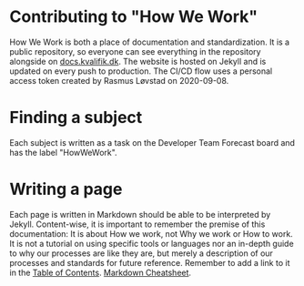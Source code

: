 # Contributing to "How We Work"
How We Work is both a place of documentation and standardization. It is a public repository, so everyone can see everything in the repository alongside on [docs.kvalifik.dk](https://docs.kvalifik.dk/).
The website is hosted on Jekyll and is updated on every push to production. The CI/CD flow uses a personal access token created by Rasmus Løvstad on 2020-09-08.

# Finding a subject
Each subject is written as a task on the Developer Team Forecast board and has the label "HowWeWork".

# Writing a page
Each page is written in Markdown should be able to be interpreted by Jekyll. Content-wise, it is important to remember the premise of this documentation: It is about How we work, not Why we work or How to work. It is not a tutorial on using specific tools or languages nor an in-depth guide to why our processes are like they are, but merely a description of our processes and standards for future reference. Remember to add a link to it in the [Table of Contents](#table-of-contents). [Markdown Cheatsheet](https://github.com/adam-p/markdown-here/wiki/Markdown-Cheatsheet).
